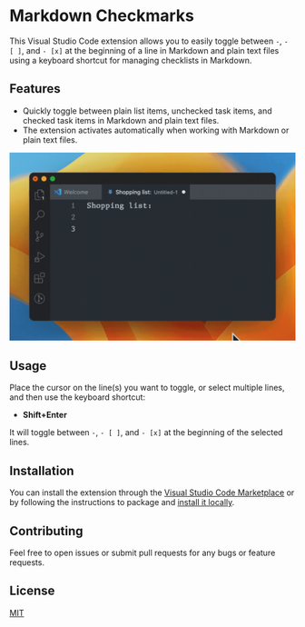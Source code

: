 # Markdown Checkmarks

This Visual Studio Code extension allows you to easily toggle between `-`, `- [ ]`, and `- [x]` at the beginning of a line in Markdown and plain text files using a keyboard shortcut for managing checklists in Markdown.

## Features

- Quickly toggle between plain list items, unchecked task items, and checked task items in Markdown and plain text files.
- The extension activates automatically when working with Markdown or plain text files.

![Demo GIF](demo.gif)

## Usage

Place the cursor on the line(s) you want to toggle, or select multiple lines, and then use the keyboard shortcut:

- **Shift+Enter**

It will toggle between `-`, `- [ ]`, and `- [x]` at the beginning of the selected lines.

## Installation

You can install the extension through the [Visual Studio Code Marketplace](https://marketplace.visualstudio.com/items?itemName=GencoCocoaCorp.markdowncheckmarks) or by following the instructions to package and [install it locally](https://code.visualstudio.com/api/working-with-extensions/publishing-extension).

## Contributing

Feel free to open issues or submit pull requests for any bugs or feature requests.

## License

[MIT](LICENSE)
